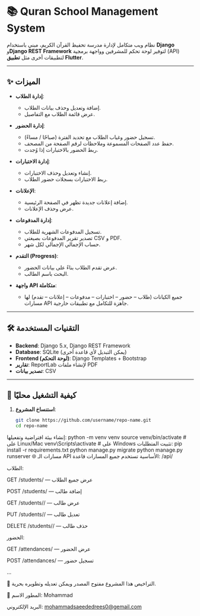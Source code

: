 # 📚 Quran School Management System

نظام ويب متكامل لإدارة مدرسة تحفيظ القرآن الكريم، مبني باستخدام **Django** و**Django REST Framework** لتوفير لوحة تحكم للمشرفين وواجهة برمجية (API) لتطبيقات أخرى مثل **تطبيق Flutter**.

---

## ✨ الميزات

- **إدارة الطلاب**:
  - إضافة وتعديل وحذف بيانات الطلاب.
  - عرض قائمة الطلاب مع التفاصيل.

- **إدارة الحضور**:
  - تسجيل حضور وغياب الطلاب مع تحديد الفترة (صباحًا / مساءً).
  - حفظ عدد الصفحات المسموعة وملاحظات لرقم الصفحة من المصحف.
  - ربط الحضور بالاختبارات إذا وُجدت.

- **إدارة الاختبارات**:
  - إنشاء وتعديل وحذف الاختبارات.
  - ربط الاختبارات بسجلات حضور الطلاب.

- **الإعلانات**:
  - إضافة إعلانات جديدة تظهر في الصفحة الرئيسية.
  - عرض وحذف الإعلانات.

- **إدارة المدفوعات**:
  - تسجيل المدفوعات الشهرية للطلاب.
  - تصدير تقرير المدفوعات بصيغتي CSV و PDF.
  - حساب الإجمالي الإجمالي لكل شهر.

- **التقدم (Progress)**:
  - عرض تقدم الطلاب بناءً على بيانات الحضور.
  - البحث باسم الطالب.

- **واجهة API متكاملة**:
  - جميع الكيانات (طلاب – حضور – اختبارات – مدفوعات – إعلانات – تقدم) لها مسارات API جاهزة للتكامل مع تطبيقات خارجية.

---

## 🛠️ التقنيات المستخدمة

- **Backend**: Django 5.x, Django REST Framework
- **Database**: SQLite (يمكن التبديل لأي قاعدة أخرى)
- **Frontend (لوحة التحكم)**: Django Templates + Bootstrap
- **تقارير**: ReportLab لإنشاء ملفات PDF
- **تصدير بيانات**: CSV

---

## 🚀 كيفية التشغيل محليًا

1. **استنساخ المشروع**:
   ```bash
   git clone https://github.com/username/repo-name.git
   cd repo-name

إنشاء بيئة افتراضية وتفعيلها:
python -m venv venv
source venv/bin/activate   # على Linux/Mac
venv\Scripts\activate      # على Windows
تثبيت المتطلبات:
pip install -r requirements.txt
python manage.py migrate
python manage.py runserver
🌐 مسارات الـ API الأساسية
تستخدم جميع المسارات قاعدة: /api/

الطلاب:

GET /students/ — عرض جميع الطلاب

POST /students/ — إضافة طالب

GET /students/<id>/ — عرض طالب

PUT /students/<id>/ — تعديل طالب

DELETE /students/<id>/ — حذف طالب

الحضور:

GET /attendances/ — عرض الحضور

POST /attendances/ — تسجيل حضور

…

📄 التراخيص
هذا المشروع مفتوح المصدر ويمكن تعديله وتطويره بحرية.

👤 المطور
الاسم: Mohammad

البريد الإلكتروني: mohammadsaeededrees0@gemail.com

